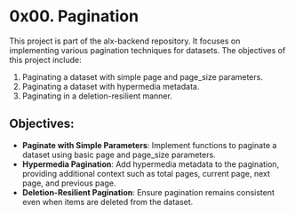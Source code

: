# 0x00. Pagination
This project is part of the alx-backend repository. It focuses on implementing various pagination techniques for datasets. The objectives of this project include:

1. Paginating a dataset with simple page and page_size parameters.
2. Paginating a dataset with hypermedia metadata.
3. Paginating in a deletion-resilient manner.

## Objectives:

* __Paginate with Simple Parameters__: Implement functions to paginate a dataset using basic page and page_size parameters.
* __Hypermedia Pagination__: Add hypermedia metadata to the pagination, providing additional context such as total pages, current page, next page, and previous page.
* __Deletion-Resilient Pagination__: Ensure pagination remains consistent even when items are deleted from the dataset.